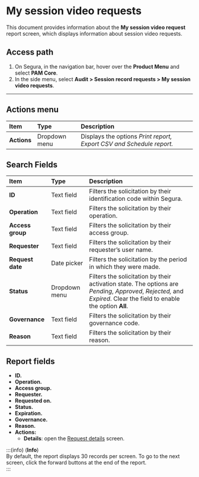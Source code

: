 # My session video requests

This document provides information about the **My session video request** report screen, which displays information about session video requests.

## **Access path**

1. On Segura, in the navigation bar, hover over the **Product Menu** and select **PAM Core**.  
2. In the side menu, select **Audit > Session record requests > My session video requests**.

---
## Actions menu

| **Item**  | **Type** | **Description** |
| :---- | :---- | :---- |
| **Actions** | Dropdown menu | Displays the options *Print report, Export CSV and Schedule report.* |

## Search Fields

| **Item** | **Type** | **Description** |
| :---- | :---- | :---- |
| **ID** | Text field | Filters the solicitation by their identification code within Segura. |
| **Operation** | Text field | Filters the solicitation by their operation. |
| **Access group** | Text field | Filters the solicitation by their access group. |
| **Requester** | Text field | Filters the solicitation by their requester’s user name. |
| **Request date** | Date picker | Filters the solicitation by the period in which they were made. |
| **Status** | Dropdown menu | Filters the solicitation by their activation state. The options are *Pending*, *Approved*, *Rejected,* and *Expired*. Clear the field to enable the option **All**. |
| **Governance** | Text field | Filters the solicitation by their governance code. |
| **Reason** | Text field | Filters the solicitation by their reason. |

## Report fields

* **ID.**  
* **Operation.**  
* **Access group.**  
* **Requester.**  
* **Requested on.**  
* **Status.**  
* **Expiration.**  
* **Governance.**  
* **Reason.**  
* **Actions:**  
  * **Details**: open the [Request details](/v4/docs/pam-session-request-details-video-session) screen.

:::(info) (**Info**)  
By default, the report displays 30 records per screen. To go to the next screen, click the forward buttons at the end of the report.  
:::